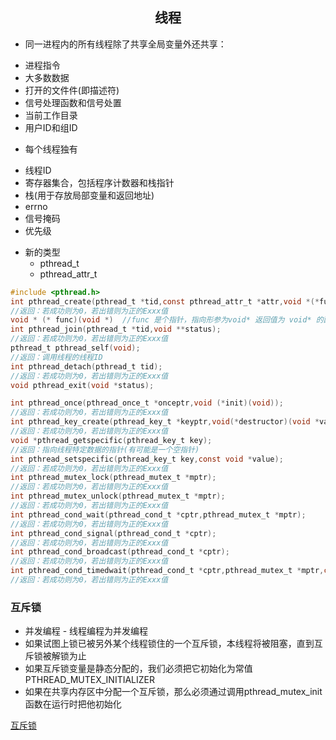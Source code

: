 ## <center>线程</center>

* 同一进程内的所有线程除了共享全局变量外还共享：
 - 进程指令
 - 大多数数据
 - 打开的文件件(即描述符)
 - 信号处理函数和信号处置
 - 当前工作目录
 - 用户ID和组ID
* 每个线程独有
 - 线程ID
 - 寄存器集合，包括程序计数器和栈指针
 - 栈(用于存放局部变量和返回地址)
 - errno
 - 信号掩码
 - 优先级

* 新的类型
  - pthread_t
  - pthread_attr_t

```c
#include <pthread.h>
int pthread_create(pthread_t *tid,const pthread_attr_t *attr,void *(*func)(void *),void *arg);
//返回：若成功则为0，若出错则为正的Exxx值
void * (* func)(void *)  //func 是个指针，指向形参为void* 返回值为 void* 的函数的指针
int pthread_join(pthread_t *tid,void **status);
//返回：若成功则为0，若出错则为正的Exxx值
pthread_t pthread_self(void);
//返回：调用线程的线程ID
int pthread_detach(pthread_t tid);
//返回：若成功则为0，若出错则为正的Exxx值
void pthread_exit(void *status);

int pthread_once(pthread_once_t *onceptr,void (*init)(void));
//返回：若成功则为0，若出错则为正的Exxx值
int pthread_key_create(pthread_key_t *keyptr,void(*destructor)(void *value));
//返回：若成功则为0，若出错则为正的Exxx值
void *pthread_getspecific(pthread_key_t key);
//返回：指向线程特定数据的指针(有可能是一个空指针)
int pthread_setspecific(pthread_key_t key,const void *value);
//返回：若成功则为0，若出错则为正的Exxx值
int pthread_mutex_lock(pthread_mutex_t *mptr);
//返回：若成功则为0，若出错则为正的Exxx值
int pthread_mutex_unlock(pthread_mutex_t *mptr);
//返回：若成功则为0，若出错则为正的Exxx值
int pthread_cond_wait(pthread_cond_t *cptr,pthread_mutex_t *mptr);
//返回：若成功则为0，若出错则为正的Exxx值
int pthread_cond_signal(pthread_cond_t *cptr);
//返回：若成功则为0，若出错则为正的Exxx值
int pthread_cond_broadcast(pthread_cond_t *cptr);
//返回：若成功则为0，若出错则为正的Exxx值
int pthread_cond_timedwait(pthread_cond_t *cptr,pthread_mutex_t *mptr,const struct timespec *abstime);
//返回：若成功则为0，若出错则为正的Exxx值
```

### 互斥锁
* 并发编程 - 线程编程为并发编程
* 如果试图上锁已被另外某个线程锁住的一个互斥锁，本线程将被阻塞，直到互斥锁被解锁为止
* 如果互斥锁变量是静态分配的，我们必须把它初始化为常值 PTHREAD_MUTEX_INITIALIZER
* 如果在共享内存区中分配一个互斥锁，那么必须通过调用pthread_mutex_init函数在运行时把他初始化

[互斥锁](../web01.c)

```c

```